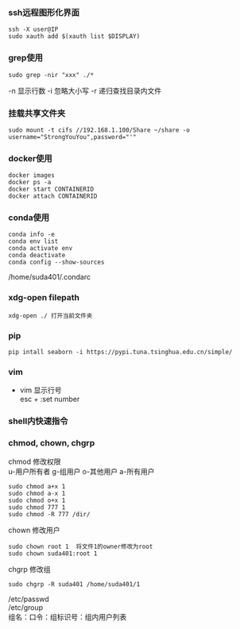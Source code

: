 ### ssh远程图形化界面
```
ssh -X user@IP
sudo xauth add $(xauth list $DISPLAY)
```
### grep使用
```
sudo grep -nir "xxx" ./*
```
-n 显示行数 -i 忽略大小写 -r 递归查找目录内文件
### 挂载共享文件夹
```
sudo mount -t cifs //192.168.1.100/Share ~/share -o username="StrongYouYou",password="'"
```
### docker使用
```
docker images
docker ps -a
docker start CONTAINERID
docker attach CONTAINERID
```
### conda使用
```
conda info -e
conda env list
conda activate env
conda deactivate
conda config --show-sources

```
/home/suda401/.condarc
### xdg-open filepath
```
xdg-open ./ 打开当前文件夹
```
### pip
```
pip intall seaborn -i https://pypi.tuna.tsinghua.edu.cn/simple/
```
### vim
- vim 显示行号  
  esc + :set number
### shell内快速指令


### chmod, chown, chgrp
chmod 修改权限  
u-用户所有者  g-组用户  o-其他用户  a-所有用户
```
sudo chmod a+x 1
sudo chmod a-x 1
sudo chmod o+x 1
sudo chmod 777 1
sudo chmod -R 777 /dir/
```
chown 修改用户
```
sudo chown root 1  将文件1的owner修改为root
sudo chown suda401:root 1	
```
chgrp 修改组
```
sudo chgrp -R suda401 /home/suda401/1
```
/etc/passwd  
/etc/group  
组名：口令：组标识号：组内用户列表
 























